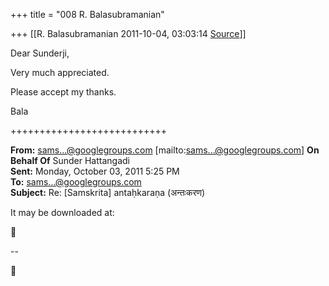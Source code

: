 +++
title = "008 R. Balasubramanian"

+++
[[R. Balasubramanian	2011-10-04, 03:03:14 [Source](https://groups.google.com/g/samskrita/c/gKzy2cIRvoM)]]



Dear Sunderji,



Very much appreciated.

Please accept my thanks.



Bala



+++++++++++++++++++++++++++



**From:** [sams...@googlegroups.com]() \[mailto:[sams...@googlegroups.com]()\] **On Behalf Of** Sunder Hattangadi  
**Sent:** Monday, October 03, 2011 5:25 PM  
**To:** [sams...@googlegroups.com]()  
**Subject:** Re: \[Samskrita\] antaḥkaraṇa (अन्तःकरण)



It may be downloaded at:



--  



